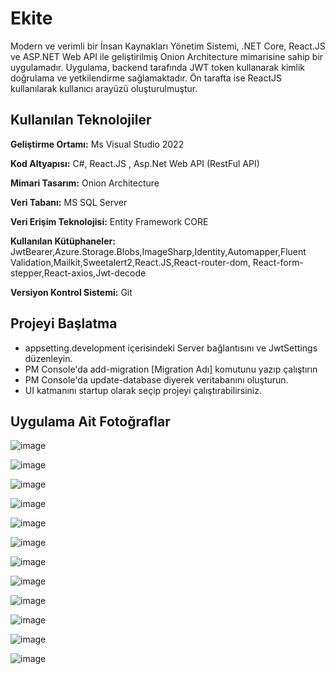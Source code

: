 # Ekite

Modern ve verimli bir İnsan Kaynakları Yönetim Sistemi, .NET Core, React.JS ve ASP.NET Web API ile geliştirilmiş Onion Architecture mimarisine sahip bir uygulamadır. Uygulama, backend tarafında JWT token kullanarak kimlik doğrulama ve yetkilendirme sağlamaktadır. Ön tarafta ise ReactJS kullanılarak kullanıcı arayüzü oluşturulmuştur.

## Kullanılan Teknolojiler

**Geliştirme Ortamı:** Ms Visual Studio 2022

**Kod Altyapısı:** C#, React.JS , Asp.Net Web API (RestFul API)

**Mimari Tasarım:** Onion Architecture

**Veri Tabanı:** MS SQL Server

**Veri Erişim Teknolojisi:** Entity Framework CORE

**Kullanılan Kütüphaneler:** JwtBearer,Azure.Storage.Blobs,ImageSharp,Identity,Automapper,Fluent Validation,Mailkit,Sweetalert2,React.JS,React-router-dom, React-form-stepper,React-axios,Jwt-decode

**Versiyon Kontrol Sistemi:** Git

## Projeyi Başlatma
- appsetting.development içerisindeki Server bağlantısını ve JwtSettings düzenleyin.
- PM Console'da add-migration [Migration Adı] komutunu yazıp çalıştırın
- PM Console'da update-database diyerek veritabanını oluşturun.
- UI katmanını startup olarak seçip projeyi çalıştırabilirsiniz.
    
## Uygulama Ait Fotoğraflar


![image](https://github.com/ErenColk/EkiteProject/assets/137501644/f14cd89f-df21-4123-8531-a2036224ced7)

![image](https://github.com/ErenColk/EkiteProject/assets/137501644/6f68809e-ee46-4256-9f41-9b45aa612100)

![image](https://github.com/ErenColk/EkiteProject/assets/137501644/a3dd9fb3-f7e8-4cec-a22a-6f10dcd3a026)

![image](https://github.com/ErenColk/EkiteProject/assets/137501644/8f8783e8-aab4-4d0b-b84d-b42bd3f4053d)

![image](https://github.com/ErenColk/EkiteProject/assets/137501644/ffcf016c-4695-4fff-8c92-01e92719507a)

![image](https://github.com/ErenColk/EkiteProject/assets/137501644/63b78935-c9d4-4d9b-a3de-4183e443de9b)


![image](https://github.com/ErenColk/EkiteProject/assets/137501644/faf02b8b-b8fc-479b-a576-9330527fca65)

![image](https://github.com/ErenColk/EkiteProject/assets/137501644/3b7ff4ab-1ea6-45eb-ab52-ca0ee6f13e30)

![image](https://github.com/ErenColk/EkiteProject/assets/137501644/f7bc3752-a738-4ed1-9ddf-41b4ae0381cd)

![image](https://github.com/ErenColk/EkiteProject/assets/137501644/ea91657e-a849-445f-a2df-9f19bcd53f72)

![image](https://github.com/ErenColk/EkiteProject/assets/137501644/8fd8b425-de99-4010-b0be-f88abbf9f045)

![image](https://github.com/ErenColk/EkiteProject/assets/137501644/0f80cfda-a299-41d2-b14a-8279ac0600bc)

